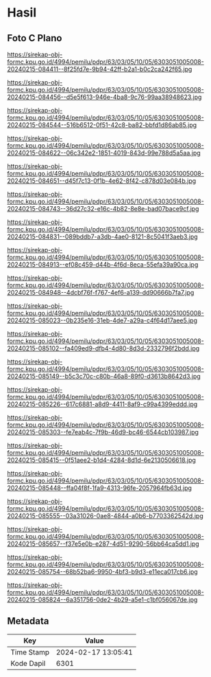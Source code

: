 # Hasil

## Foto C Plano

https://sirekap-obj-formc.kpu.go.id/4994/pemilu/pdpr/63/03/05/10/05/6303051005008-20240215-084411--8f25fd7e-9b94-42ff-b2a1-b0c2ca242f65.jpg

https://sirekap-obj-formc.kpu.go.id/4994/pemilu/pdpr/63/03/05/10/05/6303051005008-20240215-084456--d5e5f613-946e-4ba8-9c76-99aa38948623.jpg

https://sirekap-obj-formc.kpu.go.id/4994/pemilu/pdpr/63/03/05/10/05/6303051005008-20240215-084544--516b6512-0f51-42c8-ba82-bbfd1d86ab85.jpg

https://sirekap-obj-formc.kpu.go.id/4994/pemilu/pdpr/63/03/05/10/05/6303051005008-20240215-084622--06c342e2-1851-4019-843d-99e788d5a5aa.jpg

https://sirekap-obj-formc.kpu.go.id/4994/pemilu/pdpr/63/03/05/10/05/6303051005008-20240215-084651--d45f7c13-0f1b-4e62-8f42-c878d03e084b.jpg

https://sirekap-obj-formc.kpu.go.id/4994/pemilu/pdpr/63/03/05/10/05/6303051005008-20240215-084743--36d27c32-e16c-4b82-8e8e-bad07bace9cf.jpg

https://sirekap-obj-formc.kpu.go.id/4994/pemilu/pdpr/63/03/05/10/05/6303051005008-20240215-084831--089bddb7-a3db-4ae0-8121-8c5041f3aeb3.jpg

https://sirekap-obj-formc.kpu.go.id/4994/pemilu/pdpr/63/03/05/10/05/6303051005008-20240215-084913--ef08c459-d44b-4f6d-8eca-55efa39a90ca.jpg

https://sirekap-obj-formc.kpu.go.id/4994/pemilu/pdpr/63/03/05/10/05/6303051005008-20240215-084948--4dcbf76f-f767-4ef6-a139-dd90666b7fa7.jpg

https://sirekap-obj-formc.kpu.go.id/4994/pemilu/pdpr/63/03/05/10/05/6303051005008-20240215-085023--0b235e16-31eb-4de7-a29a-c4f64d17aee5.jpg

https://sirekap-obj-formc.kpu.go.id/4994/pemilu/pdpr/63/03/05/10/05/6303051005008-20240215-085102--fa409ed9-dfb4-4d80-8d3d-2332796f2bdd.jpg

https://sirekap-obj-formc.kpu.go.id/4994/pemilu/pdpr/63/03/05/10/05/6303051005008-20240215-085149--b5c3c70c-c80b-46a8-89f0-d3613b8642d3.jpg

https://sirekap-obj-formc.kpu.go.id/4994/pemilu/pdpr/63/03/05/10/05/6303051005008-20240215-085226--617c6881-a8d9-4411-8af9-c99a4399eddd.jpg

https://sirekap-obj-formc.kpu.go.id/4994/pemilu/pdpr/63/03/05/10/05/6303051005008-20240215-085303--fe7eab4c-7f9b-46d9-bc46-6544cb103987.jpg

https://sirekap-obj-formc.kpu.go.id/4994/pemilu/pdpr/63/03/05/10/05/6303051005008-20240215-085415--0f51aee2-b1d4-4284-8d1d-6e2130506618.jpg

https://sirekap-obj-formc.kpu.go.id/4994/pemilu/pdpr/63/03/05/10/05/6303051005008-20240215-085448--ffa04f8f-1fa9-4313-96fe-2057964fb63d.jpg

https://sirekap-obj-formc.kpu.go.id/4994/pemilu/pdpr/63/03/05/10/05/6303051005008-20240215-085555--03a31026-0ae8-4844-a0b6-b7703362542d.jpg

https://sirekap-obj-formc.kpu.go.id/4994/pemilu/pdpr/63/03/05/10/05/6303051005008-20240215-085657--f37e5e0b-e287-4d51-9290-56bb64ca5dd1.jpg

https://sirekap-obj-formc.kpu.go.id/4994/pemilu/pdpr/63/03/05/10/05/6303051005008-20240215-085754--68b52ba6-9950-4bf3-b9d3-e11eca017cb6.jpg

https://sirekap-obj-formc.kpu.go.id/4994/pemilu/pdpr/63/03/05/10/05/6303051005008-20240215-085824--6a351756-0de2-4b29-a5e1-c1bf056067de.jpg


## Metadata

| Key        | Value               |
| ---------- | ------------------- |
| Time Stamp | 2024-02-17 13:05:41 |
| Kode Dapil | 6301                |



